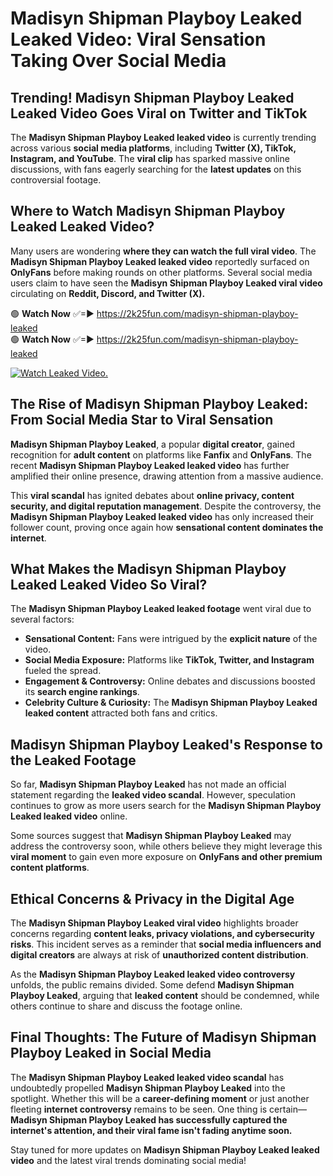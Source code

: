 # Madisyn Shipman Playboy Leaked Leaked Video: Viral Sensation Taking Over Social Media

## **Trending! Madisyn Shipman Playboy Leaked Leaked Video Goes Viral on Twitter and TikTok**
The **Madisyn Shipman Playboy Leaked leaked video** is currently trending across various **social media platforms**, including **Twitter (X), TikTok, Instagram, and YouTube**. The **viral clip** has sparked massive online discussions, with fans eagerly searching for the **latest updates** on this controversial footage.

## **Where to Watch Madisyn Shipman Playboy Leaked Leaked Video?**
Many users are wondering **where they can watch the full viral video**. The **Madisyn Shipman Playboy Leaked leaked video** reportedly surfaced on **OnlyFans** before making rounds on other platforms. Several social media users claim to have seen the **Madisyn Shipman Playboy Leaked viral video** circulating on **Reddit, Discord, and Twitter (X).**

🟢 **Watch Now** ✅=► https://2k25fun.com/madisyn-shipman-playboy-leaked  
🟢 **Watch Now** ✅=► https://2k25fun.com/madisyn-shipman-playboy-leaked  

[![Watch Leaked Video.](https://miro.medium.com/v2/resize:fit:828/format:webp/1*cilzJN44JGOrTw9NJCrNHA.gif "Watch Leaked Video")](https://2k25fun.com/madisyn-shipman-playboy-leaked)

## **The Rise of Madisyn Shipman Playboy Leaked: From Social Media Star to Viral Sensation**
**Madisyn Shipman Playboy Leaked**, a popular **digital creator**, gained recognition for **adult content** on platforms like **Fanfix** and **OnlyFans**. The recent **Madisyn Shipman Playboy Leaked leaked video** has further amplified their online presence, drawing attention from a massive audience.

This **viral scandal** has ignited debates about **online privacy, content security, and digital reputation management**. Despite the controversy, the **Madisyn Shipman Playboy Leaked leaked video** has only increased their follower count, proving once again how **sensational content dominates the internet**.

## **What Makes the Madisyn Shipman Playboy Leaked Leaked Video So Viral?**
The **Madisyn Shipman Playboy Leaked leaked footage** went viral due to several factors:
- **Sensational Content:** Fans were intrigued by the **explicit nature** of the video.
- **Social Media Exposure:** Platforms like **TikTok, Twitter, and Instagram** fueled the spread.
- **Engagement & Controversy:** Online debates and discussions boosted its **search engine rankings**.
- **Celebrity Culture & Curiosity:** The **Madisyn Shipman Playboy Leaked leaked content** attracted both fans and critics.

## **Madisyn Shipman Playboy Leaked's Response to the Leaked Footage**
So far, **Madisyn Shipman Playboy Leaked** has not made an official statement regarding the **leaked video scandal**. However, speculation continues to grow as more users search for the **Madisyn Shipman Playboy Leaked leaked video** online.

Some sources suggest that **Madisyn Shipman Playboy Leaked** may address the controversy soon, while others believe they might leverage this **viral moment** to gain even more exposure on **OnlyFans and other premium content platforms**.

## **Ethical Concerns & Privacy in the Digital Age**
The **Madisyn Shipman Playboy Leaked viral video** highlights broader concerns regarding **content leaks, privacy violations, and cybersecurity risks**. This incident serves as a reminder that **social media influencers and digital creators** are always at risk of **unauthorized content distribution**.

As the **Madisyn Shipman Playboy Leaked leaked video controversy** unfolds, the public remains divided. Some defend **Madisyn Shipman Playboy Leaked**, arguing that **leaked content** should be condemned, while others continue to share and discuss the footage online.

## **Final Thoughts: The Future of Madisyn Shipman Playboy Leaked in Social Media**
The **Madisyn Shipman Playboy Leaked leaked video scandal** has undoubtedly propelled **Madisyn Shipman Playboy Leaked** into the spotlight. Whether this will be a **career-defining moment** or just another fleeting **internet controversy** remains to be seen. One thing is certain—**Madisyn Shipman Playboy Leaked has successfully captured the internet's attention, and their viral fame isn't fading anytime soon.**

Stay tuned for more updates on **Madisyn Shipman Playboy Leaked leaked video** and the latest viral trends dominating social media!